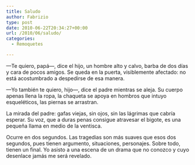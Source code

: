 ```yaml
---
title: Saludo
author: Fabrizio
type: post
date: 2010-06-22T20:34:27+00:00
url: /2010/06/saludo/
categories:
  - Remoquetes

---
```

—Te quiero, papá—, dice el hijo, un hombre alto y calvo, barba de dos días y cara de pocos amigos. Se queda en la puerta, visiblemente afectado: no está acostumbrado a despedirse de esa manera.

—Yo también te quiero, hijo—, dice el padre mientras se aleja. Su cuerpo apenas llena la ropa, la chaqueta se apoya en hombros que intuyo esqueléticos, las piernas se arrastran.

La mirada del padre: gafas viejas, sin ojos, sin las lágrimas que cabría esperar. Su voz, que a duras penas consigue atravesar el bigote, es una pequeña llama en medio de la ventisca.

Ocurre en dos segundos. Las tragedias son más suaves que esos dos segundos, pues tienen argumento, situaciones, personajes. Sobre todo, tienen un final. Yo asisto a una escena de un drama que no conozco y cuyo desenlace jamás me será revelado.